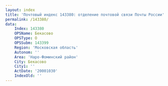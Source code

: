```yaml
---
layout: index
title: 'Почтовый индекс 143380: отделение почтовой связи Почты России'
permalink: /143380/
data:
    Index: 143380
    OPSName: Бекасово
    OPSType: О
    OPSSubm: 143399
    Region: 'Московская область'
    Autonom: ''
    Area: 'Наро-Фоминский район'
    City: Бекасово
    City1: ''
    ActDate: '20001030'
    IndexOld: ''
---
```

